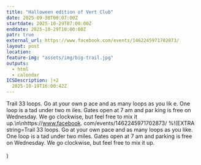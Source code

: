 ```yaml
---
title: "Halloween edition of Vert Club"
date: 2025-09-30T00:07:00Z
startdate: 2025-10-29T07:00:00Z
enddate: 2025-10-29T10:00:00Z
patr: true
external_url: https://www.facebook.com/events/1462245971702873/
layout: post
location: 
feature-img: "assets/img/big-trail.jpg"
outputs:
  - html
  - calendar
ICSDescription: |+2
  2025-10-19T16:00:42Z
---
```


Trail 33 loops. Go at your own p  ace and as many loops as you lik  e. One loop is a tad under two m  iles. Gates open at 7 am and par  king is free on Wednesday. We go   clockwise, but feel free to mix   it up.\n\nhttps://www.facebook.  com/events/1462245971702873/
%!(EXTRA string=Trail 33 loops. Go at your own pace and as many loops as you like. One loop is a tad under two miles. Gates open at 7 am and parking is free on Wednesday. We go clockwise, but feel free to mix it up.<br>
  <br>
  )
